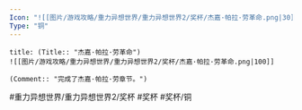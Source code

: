 ```yaml
---
Icon: "![[图片/游戏攻略/重力异想世界/重力异想世界2/奖杯/杰嘉·帕拉·劳革命.png|30]]"
Type: "铜"
---
```

```ad-common-bronze-trophy
title: (Title:: "杰嘉·帕拉·劳革命")
![[图片/游戏攻略/重力异想世界/重力异想世界2/奖杯/杰嘉·帕拉·劳革命.png|100]]

(Comment:: "完成了杰嘉·帕拉·劳章节。")
```

#重力异想世界/重力异想世界2/奖杯 #奖杯 #奖杯/铜
